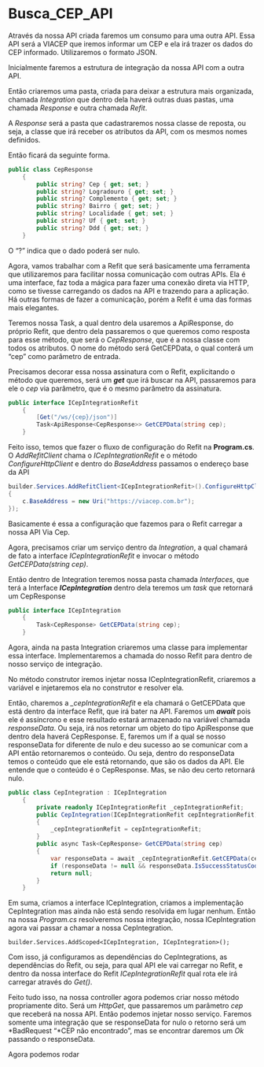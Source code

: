 # Busca_CEP_API
Através da nossa API criada faremos um consumo para uma outra API. Essa API será a VIACEP que iremos informar um CEP e ela irá trazer os dados do CEP informado. Utilizaremos o formato JSON.

Inicialmente faremos a estrutura de integração da nossa API com a outra API.

Então criaremos uma pasta, criada para deixar a estrutura mais organizada, chamada *Integration* que dentro dela haverá outras duas pastas, uma chamada *Response* e outra chamada *Refit*.

A *Response* será a pasta que cadastraremos nossa classe de reposta, ou seja, a classe que irá receber os atributos da API, com os mesmos nomes definidos.

Então ficará da seguinte forma.

```csharp
public class CepResponse
    {
        public string? Cep { get; set; }
        public string? Logradouro { get; set; }
        public string? Complemento { get; set; }
        public string? Bairro { get; set; }
        public string? Localidade { get; set; }
        public string? Uf { get; set; }
        public string? Ddd { get; set; }
    }
```

O “?” indica que o dado poderá ser nulo.

Agora, vamos trabalhar com a Refit que será basicamente uma ferramenta que utilizaremos para facilitar nossa comunicação com outras APIs. Ela é uma interface, faz toda a mágica para fazer uma conexão direta via HTTP, como se tivesse carregando os dados na API e trazendo para a aplicação. Há outras formas de fazer a comunicação, porém a Refit é uma das formas mais elegantes.

Teremos nossa Task, a qual dentro dela usaremos a ApiResponse, do próprio Refit, que dentro dela passaremos o que queremos como resposta para esse método, que será o *CepResponse*, que é a nossa classe com todos os atributos. O nome do método será GetCEPData, o qual conterá um “cep” como parâmetro de entrada.

Precisamos decorar essa nossa assinatura com o Refit, explicitando o método que queremos, será um *******get******* que irá buscar na API, passaremos para ele o *cep* via parâmetro, que é o mesmo parâmetro da assinatura.

```csharp
public interface ICepIntegrationRefit
    {
        [Get("/ws/{cep}/json")]
        Task<ApiResponse<CepResponse>> GetCEPData(string cep);
    }
```

Feito isso, temos que fazer o fluxo de configuração do Refit na **********Program.cs**********. O *AddRefitClient* chama o *ICepIntegrationRefit* e o método *ConfigureHttpClient* e dentro do *BaseAddress* passamos o endereço base da API

```csharp
builder.Services.AddRefitClient<ICepIntegrationRefit>().ConfigureHttpClient(c =>
{
    c.BaseAddress = new Uri("https://viacep.com.br");
});
```

Basicamente é essa a configuração que fazemos para o Refit carregar a nossa API Via Cep.

Agora, precisamos criar um serviço dentro da *Integration*, a qual chamará de fato a interface *ICepIntegrationRefit* e invocar o método *GetCEPData(string cep)*.

Então dentro de Integration teremos nossa pasta chamada *Interfaces*, que terá a Interface *****ICepIntegration***** dentro dela teremos um *task* que retornará um CepResponse 

```csharp
public interface ICepIntegration
    {
        Task<CepResponse> GetCEPData(string cep);
    }
```

Agora, ainda na pasta Integration criaremos uma classe para implementar essa interface. Implementaremos a chamada do nosso Refit para dentro de nosso serviço de integração. 

No método construtor iremos injetar nossa ICepIntegrationRefit, criaremos a variável e injetaremos ela no construtor e resolver ela. 

Então, charemos a *_cepIntegrationRefit* e ela chamará o GetCEPData que está dentro da interface Refit, que irá bater na API. Faremos um *****await***** pois ele é assíncrono e esse resultado estará armazenado na variável chamada *responseData*. Ou seja, irá nos retornar um objeto do tipo ApiResponse que dentro dela haverá CepResponse. E, faremos um if a qual se nosso responseData for diferente de nulo e deu sucesso ao se comunicar com a API então retornaremos o conteúdo. Ou seja, dentro do responseData temos o conteúdo que ele está retornando, que são os dados da API. Ele entende que o conteúdo é o CepResponse. Mas, se não deu certo retornará nulo.

```csharp
public class CepIntegration : ICepIntegration
    {
        private readonly ICepIntegrationRefit _cepIntegrationRefit;
        public CepIntegration(ICepIntegrationRefit cepIntegrationRefit)
        {
            _cepIntegrationRefit = cepIntegrationRefit;
        }
        public async Task<CepResponse> GetCEPData(string cep)
        {    
            var responseData = await _cepIntegrationRefit.GetCEPData(cep);
            if (responseData != null && responseData.IsSuccessStatusCode) { return responseData.Content; }
            return null;
        }
    }
```

Em suma, criamos a interface ICepIntegration, criamos a implementação CepIntegration mas ainda não está sendo resolvida em lugar nenhum. Então na nossa *Program.cs* resolveremos nossa integração, nossa ICepIntegration agora vai passar a chamar a nossa CepIntegration.

`builder.Services.AddScoped<ICepIntegration, ICepIntegration>();`

Com isso, já configuramos as dependências do CepIntegrations, as dependências do Refit, ou seja, para qual API ele vai carregar no Refit, e dentro da nossa interface do Refit *ICepIntegrationRefit* qual rota ele irá carregar através do *Get()*.

Feito tudo isso, na nossa controller agora podemos criar nosso método propriamente dito. Será um *HttpGet*, que passaremos um parâmetro *cep* que receberá na nossa API. Então podemos injetar nosso serviço.  Faremos somente uma integração que se responseData for nulo o retorno será um *BadRequest “*CEP não encontrado”, mas se encontrar daremos um *Ok* passando o responseData.

Agora podemos rodar
